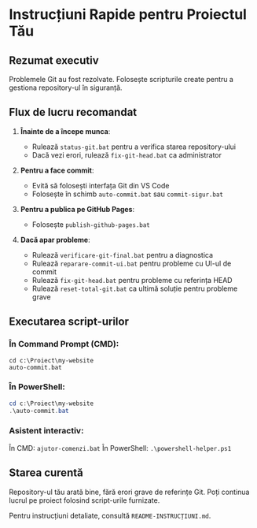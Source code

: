 # Instrucțiuni Rapide pentru Proiectul Tău

## Rezumat executiv

Problemele Git au fost rezolvate. Folosește scripturile create pentru a gestiona repository-ul în siguranță.

## Flux de lucru recomandat

1. **Înainte de a începe munca**:
   - Rulează `status-git.bat` pentru a verifica starea repository-ului
   - Dacă vezi erori, rulează `fix-git-head.bat` ca administrator

2. **Pentru a face commit**:
   - Evită să folosești interfața Git din VS Code
   - Folosește în schimb `auto-commit.bat` sau `commit-sigur.bat`

3. **Pentru a publica pe GitHub Pages**:
   - Folosește `publish-github-pages.bat`

4. **Dacă apar probleme**:
   - Rulează `verificare-git-final.bat` pentru a diagnostica
   - Rulează `reparare-commit-ui.bat` pentru probleme cu UI-ul de commit
   - Rulează `fix-git-head.bat` pentru probleme cu referința HEAD
   - Rulează `reset-total-git.bat` ca ultimă soluție pentru probleme grave

## Executarea script-urilor

### În Command Prompt (CMD):
```
cd c:\Proiect\my-website
auto-commit.bat
```

### În PowerShell:
```powershell
cd c:\Proiect\my-website
.\auto-commit.bat
```

### Asistent interactiv:
În CMD: `ajutor-comenzi.bat`
În PowerShell: `.\powershell-helper.ps1`

## Starea curentă

Repository-ul tău arată bine, fără erori grave de referințe Git.
Poți continua lucrul pe proiect folosind script-urile furnizate.

Pentru instrucțiuni detaliate, consultă `README-INSTRUCȚIUNI.md`.
